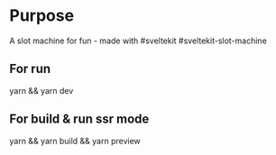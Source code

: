 # Purpose

A slot machine for fun - made with #sveltekit #sveltekit-slot-machine

## For run
yarn && yarn dev

## For build & run ssr mode
yarn && yarn build && yarn preview
